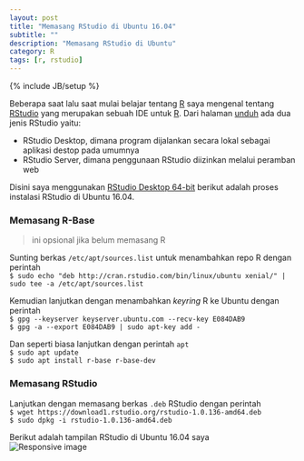 ```yaml
---
layout: post
title: "Memasang RStudio di Ubuntu 16.04"
subtitle: ""
description: "Memasang RStudio di Ubuntu"
category: R
tags: [r, rstudio]
---
```

{% include JB/setup %}

Beberapa saat lalu saat mulai belajar tentang [R](https://www.r-project.org/about.html) saya mengenal tentang [RStudio](https://www.rstudio.com/) yang merupakan sebuah IDE untuk 
[R](https://www.r-project.org/about.html). Dari halaman [unduh](https://www.rstudio.com/products/rstudio/) ada dua jenis RStudio yaitu:  
- RStudio Desktop, dimana program dijalankan secara lokal sebagai aplikasi destop pada umumnya  
- RStudio Server, dimana penggunaan RStudio diizinkan melalui peramban web  

Disini saya menggunakan [RStudio Desktop 64-bit](https://download1.rstudio.org/rstudio-1.0.136-amd64.deb) berikut adalah proses instalasi RStudio di Ubuntu 16.04.  

### Memasang R-Base  
> ini opsional jika belum memasang R  

Sunting berkas `/etc/apt/sources.list` untuk menambahkan repo R dengan perintah  
`$ sudo echo "deb http://cran.rstudio.com/bin/linux/ubuntu xenial/" | sudo tee -a /etc/apt/sources.list`  

Kemudian lanjutkan dengan menambahkan _keyring_ R ke Ubuntu dengan perintah  
`$ gpg --keyserver keyserver.ubuntu.com --recv-key E084DAB9`  
`$ gpg -a --export E084DAB9 | sudo apt-key add -`  

Dan seperti biasa lanjutkan dengan perintah `apt`  
`$ sudo apt update`  
`$ sudo apt install r-base r-base-dev`  

### Memasang RStudio
Lanjutkan dengan memasang berkas `.deb` RStudio dengan perintah  
`$ wget https://download1.rstudio.org/rstudio-1.0.136-amd64.deb`  
`$ sudo dpkg -i rstudio-1.0.136-amd64.deb`  

Berikut adalah tampilan RStudio di Ubuntu 16.04 saya  
<img src="{{ site.url }}/img/rstudio-ubuntu.png" class="img-responsive" alt="Responsive image">